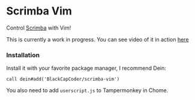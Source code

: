 # Scrimba Vim
Control [Scrimba](https://scrimba.com/) with Vim!


This is currently a work in progress. You can see video of it in action [here](https://youtu.be/EHFpQirzt18)

### Installation

Install it with your favorite package manager, I recommend Dein:

    call dein#add('BlackCapCoder/scrimba-vim')

You also need to add `userscript.js` to Tampermonkey in Chome.

